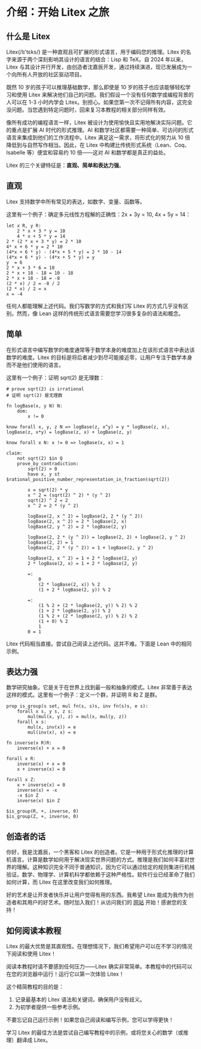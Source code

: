 # 介绍：开始 Litex 之旅

## 什么是 Litex

Litex(/lɪ'tɛks/) 是一种直观且可扩展的形式语言，用于编码您的推理。Litex 的名字来源于两个深刻影响其设计的语言的结合：Lisp 和 TeX。自 2024 年以来，Litex 与其设计并行开发，由创造者沈嘉辰开发，通过持续演进，现已发展成为一个向所有人开放的社区驱动项目。

既然 10 岁的孩子可以推理基础数学，那么即使是 10 岁的孩子也应该能够轻松学习和使用 Litex 来解决他们自己的问题。我们假设一个没有任何数学或编程背景的人可以在 1-3 小时内学会 Litex。别担心。如果您第一次不记得所有内容，这完全没问题。当您遇到特定问题时，回来复习本教程的相关部分同样有效。

像所有成功的编程语言一样，Litex 被设计为使用愉快且实用地解决实际问题。它的重点是扩展 AI 时代的形式推理。AI 和数学社区都需要一种简单、可访问的形式语言来集成到他们的工作流程中。Litex 满足这一需求，将形式化的努力从 10 倍降低到与自然写作相当。因此，在 Litex 中构建比传统形式系统（Lean、Coq、Isabelle 等）便宜和容易约 10 倍——这对 AI 和数学都是真正的益处。

Litex 的三个关键特征是：**直观、简单和表达力强**。

## 直观

Litex 支持数学中所有常见的表达，如数字、变量、函数等。

这里有一个例子：确定多元线性方程解的正确性：2x + 3y = 10, 4x + 5y = 14：

```litex
let x R, y R:
    2 * x + 3 * y = 10
    4 * x + 5 * y = 14
2 * (2 * x + 3 * y) = 2 * 10
4* x + 6 * y = 2 * 10
(4*x + 6 * y) - (4*x + 5 * y) = 2 * 10 - 14
(4*x + 6 * y) - (4*x + 5 * y) = y
y  = 6
2 * x + 3 * 6 = 10
2 * x + 18 - 18 = 10 - 18
2 * x + 18 - 18 = -8
(2 * x) / 2 = -8 / 2
(2 * x) / 2 = x
x = -4
```

任何人都能理解上述代码。我们写数学的方式和我们写 Litex 的方式几乎没有区别。然而，像 Lean 这样的传统形式语言需要您学习很多复杂的语法和概念。

## 简单

在形式语言中编写数学的难度通常等于数学本身的难度加上在该形式语言中表达该数学的难度。Litex 的目标是将后者减少到尽可能接近零，让用户专注于数学本身而不是他们使用的语言。

这里有一个例子：证明 sqrt(2) 是无理数：

```litex
# prove sqrt(2) is irrational
# 证明 sqrt(2) 是无理数

fn logBase(x, y N) N:
    dom:
        x != 0

know forall x, y, z N => logBase(z, x^y) = y * logBase(z, x), logBase(z, x*y) = logBase(z, x) + logBase(z, y)

know forall x N: x != 0 => logBase(x, x) = 1

claim:
    not sqrt(2) $in Q
    prove_by_contradiction:
        sqrt(2) > 0
        have x, y st $rational_positive_number_representation_in_fraction(sqrt(2))
        
        x = sqrt(2) * y
        x ^ 2 = (sqrt(2) ^ 2) * (y ^ 2)
        sqrt(2) ^ 2 = 2
        x ^ 2 = 2 * (y ^ 2)

        logBase(2, x ^ 2) = logBase(2, 2 * (y ^ 2))     
        logBase(2, x ^ 2) = 2 * logBase(2, x)
        logBase(2, y ^ 2) = 2 * logBase(2, y)

        logBase(2, 2 * (y ^ 2)) = logBase(2, 2) + logBase(2, y ^ 2)
        logBase(2, 2) = 1
        logBase(2, 2 * (y ^ 2)) = 1 + logBase(2, y ^ 2)

        logBase(2, x ^ 2) = 1 + 2 * logBase(2, y)
        2 * logBase(2, x) = 1 + 2 * logBase(2, y)

        =:
            0
            (2 * logBase(2, x)) % 2            
            (1 + 2 * logBase(2, y)) % 2
            
        =:
            (1 % 2 + (2 * logBase(2, y)) % 2) % 2
            (1 + 2 * logBase(2, y)) % 2
            (1 % 2 + (2 * logBase(2, y)) % 2) % 2
            (1 + 0) % 2
            1
        0 = 1
```

Litex 代码相当直接。尝试自己阅读上述代码。这并不难。下面是 Lean 中的相同示例。

## 表达力强

数学研究抽象。它是关于在世界上找到最一般和抽象的模式。Litex 非常善于表达这样的模式。这里有一个例子：定义一个群，并证明 R 和 Z 是群。

```litex
prop is_group(s set, mul fn(s, s)s, inv fn(s)s, e s):
    forall x s, y s, z s:
        mul(mul(x, y), z) = mul(x, mul(y, z))
    forall x s:
        mul(x, inv(x)) = e
        mul(inv(x), x) = e

fn inverse(x R)R:
    inverse(x) + x = 0

forall x R:
    inverse(x) + x = 0
    x + inverse(x) = 0

forall x Z:
    x + inverse(x) = 0
    inverse(x) = -x
    -x $in Z
    inverse(x) $in Z

$is_group(R, +, inverse, 0)
$is_group(Z, +, inverse, 0)
```

## 创造者的话

你好，我是沈嘉辰，一个黑客和 Litex 的创造者。它是一种用于形式化推理的计算机语言。计算是数学如何用于解决现实世界问题的方式。推理是我们如何丰富对世界的理解。这种知识完全不同于普通知识，因为它可以通过给定的规则集进行机械验证。数学、物理学、计算机科学都依赖于这种严格性。软件行业已经革命了我们如何计算，而 Litex 在这里改变我们如何推理。

好的艺术是让开发者快乐并让用户觉得有用的东西。我希望 Litex 能成为我作为创造者和其用户的好艺术。随时加入我们！从访问我们的 [网站](https://litexlang.com) 开始！感谢您的支持！

## 如何阅读本教程

Litex 的最大优势是其直观性。在理想情况下，我们希望用户可以在不学习的情况下阅读和使用 Litex！

阅读本教程时请不要感到任何压力——Litex 确实非常简单。本教程中的代码可以在您的浏览器中运行！运行它以第一次体验 Litex！

这个精简教程的目的是：

1. 记录最基本的 Litex 语法和关键词，确保用户没有歧义。
2. 为初学者提供一些参考示例。

不要忘记自己运行示例！如果您自己阅读和编写示例，您可以学得更快！

学习 Litex 的最佳方法是尝试自己编写教程中的示例，或将您关心的数学（或推理）翻译成 Litex。
